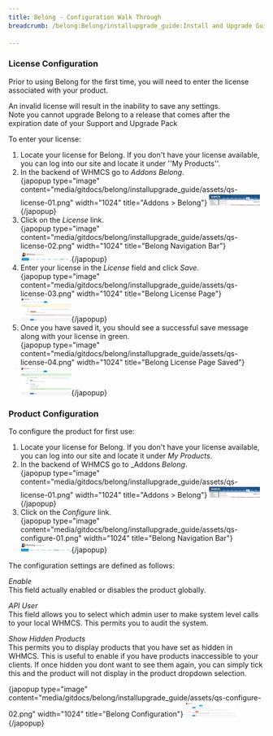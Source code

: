 ```yaml
---
title: Belong - Configuration Walk Through
breadcrumb: /belong:Belong/installupgrade_guide:Install and Upgrade Guide/configwalkthru:Configuration Walk Through/

---
```



### License Configuration

Prior to using Belong for the first time, you will need to enter the license associated with your product.

<div class="alert alert-danger">An invalid license will result in the inability to save any settings.</div>

<div class="alert alert-info">Note you cannot upgrade Belong to a release that comes after the expiration date of your Support and Upgrade Pack</div>

To enter your license:

1. Locate your license for Belong.  If you don't have your license available, you can log into our site and locate it under ''My Products''.
2. In the backend of WHMCS go to _Addons Belong_.<br />
{japopup type="image" content="media/gitdocs/belong/installupgrade_guide/assets/qs-license-01.png" width="1024" title="Addons > Belong"}
<img src="assets/qs-license-01.png" width="100px" />{/japopup}
3. Click on the _License_ link.<br />
{japopup type="image" content="media/gitdocs/belong/installupgrade_guide/assets/qs-license-02.png" width="1024" title="Belong Navigation Bar"}
<img src="assets/qs-license-02.png" width="100px" />{/japopup}
4. Enter your license in the _License_ field and click _Save_.<br />
{japopup type="image" content="media/gitdocs/belong/installupgrade_guide/assets/qs-license-03.png" width="1024" title="Belong License Page"}
<img src="assets/qs-license-03.png" width="100px" />{/japopup}
5. Once you have saved it, you should see a successful save message along with your license in green.<br />
{japopup type="image" content="media/gitdocs/belong/installupgrade_guide/assets/qs-license-04.png" width="1024" title="Belong License Page Saved"}
<img src="assets/qs-license-04.png" width="100px" />{/japopup}

### Product Configuration

To configure the product for first use:

1. Locate your license for Belong.  If you don't have your license available, you can log into our site and locate it under _My Products_.
2. In the backend of WHMCS go to _Addons _Belong_.<br />
{japopup type="image" content="media/gitdocs/belong/installupgrade_guide/assets/qs-license-01.png" width="1024" title="Addons > Belong"}
<img src="assets/qs-license-01.png" width="100px" />{/japopup}
3. Click on the _Configure_ link.<br />
{japopup type="image" content="media/gitdocs/belong/installupgrade_guide/assets/qs-configure-01.png" width="1024" title="Belong Navigation Bar"}
<img src="assets/qs-configure-01.png" width="100px" />{/japopup}

The configuration settings are defined as follows:

*Enable*<br />
This field actually enabled or disables the product globally.

*API User*<br />
This field allows you to select which admin user to make system level calls to your local WHMCS. This permits you to audit the system.

*Show Hidden Products*<br />
This permits you to display products that you have set as hidden in WHMCS. This is useful to enable if you have products inaccessible to your clients. If once hidden you dont want to see them again, you can simply tick this and the product will not display in the product dropdown selection.

{japopup type="image" content="media/gitdocs/belong/installupgrade_guide/assets/qs-configure-02.png" width="1024" title="Belong Configuration"}
<img src="assets/qs-configure-02.png" width="100px" />{/japopup}